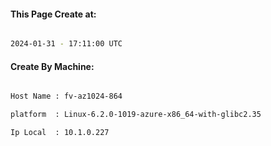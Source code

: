 
   
#### This Page Create at:

```bash

2024-01-31 - 17:11:00 UTC

```

#### Create By Machine:

```bash

Host Name : fv-az1024-864

platform  : Linux-6.2.0-1019-azure-x86_64-with-glibc2.35

Ip Local  : 10.1.0.227

```

